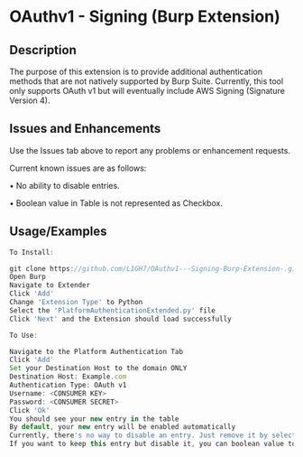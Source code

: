 # OAuthv1 - Signing (Burp Extension)

## Description


The purpose of this extension is to provide additional authentication methods that are not natively supported by Burp Suite. 
Currently, this tool only supports OAuth v1 but will eventually include AWS Signing (Signature Version 4).


## Issues and Enhancements

Use the Issues tab above to report any problems or enhancement requests.

Current known issues are as follows:

 • No ability to disable entries.
  
 • Boolean value in Table is not represented as Checkbox.
 
## Usage/Examples

```javascript
To Install:

git clone https://github.com/L1GH7/OAuthv1---Signing-Burp-Extension-.git
Open Burp
Navigate to Extender
Click 'Add'
Change 'Extension Type' to Python
Select the 'PlatformAuthenticationExtended.py' file
Click 'Next' and the Extension should load successfully

To Use:

Navigate to the Platform Authentication Tab
Click 'Add' 
Set your Destination Host to the domain ONLY
Destination Host: Example.com
Authentication Type: OAuth v1 
Username: <CONSUMER KEY>
Password: <CONSUMER SECRET>
Click 'Ok' 
You should see your new entry in the table
By default, your new entry will be enabled automatically 
Currently, there's no way to disable an entry. Just remove it by selecting the row and click 'Remove'
If you want to keep this entry but disable it, you can boolean value to false through the platformAuthentication.json file
```




